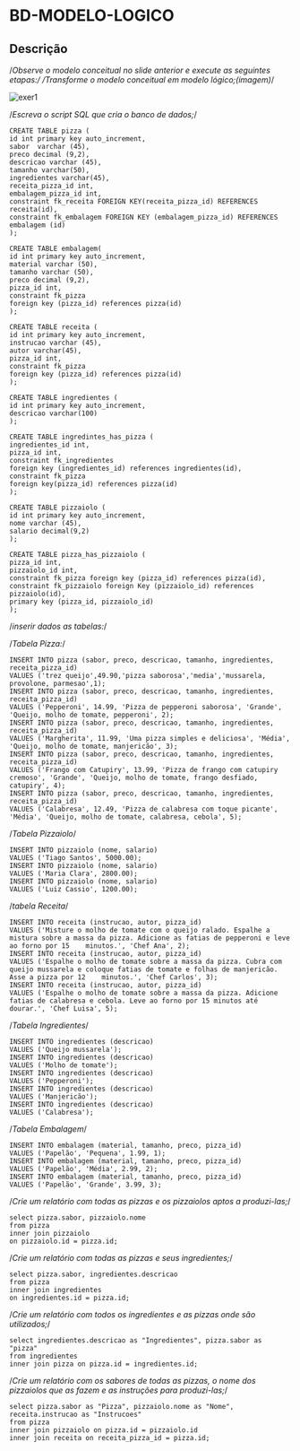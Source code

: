 # BD-MODELO-LOGICO
## Descrição

/*Observe o modelo conceitual no slide anterior e execute as seguintes etapas:/
/*Transforme o modelo conceitual em modelo lógico;*(imagem)*/

![exer1]()

/*Escreva o script SQL que cria o banco de dados;*/

	CREATE TABLE pizza (
	id int primary key auto_increment,
	sabor  varchar (45),
	preco decimal (9,2),
	descricao varchar (45),
	tamanho varchar(50),
	ingredientes varchar(45),
	receita_pizza_id int,
	embalagem_pizza_id int,
	constraint fk_receita FOREIGN KEY(receita_pizza_id) REFERENCES receita(id),
	constraint fk_embalagem FOREIGN KEY (embalagem_pizza_id) REFERENCES embalagem (id)
	);

	CREATE TABLE embalagem(
	id int primary key auto_increment,
	material varchar (50),
	tamanho varchar (50),
	preco decimal (9,2),
	pizza_id int,
	constraint fk_pizza
	foreign key (pizza_id) references pizza(id)
	);

	CREATE TABLE receita (
	id int primary key auto_increment,
	instrucao varchar (45),
	autor varchar(45),
	pizza_id int,
	constraint fk_pizza
	foreign key (pizza_id) references pizza(id)
	);

	CREATE TABLE ingredientes (
	id int primary key auto_increment, 
	descricao varchar(100)
	);

	CREATE TABLE ingredintes_has_pizza (
	ingredientes_id int,
	pizza_id int,
	constraint fk_ingredientes 
	foreign key (ingredientes_id) references ingredientes(id),
	constraint fk_pizza 
	foreign key(pizza_id) references pizza(id)
	);

	CREATE TABLE pizzaiolo (
	id int primary key auto_increment,
	nome varchar (45),
	salario decimal(9,2)
	);

	CREATE TABLE pizza_has_pizzaiolo (
	pizza_id int,
	pizzaiolo_id int,
	constraint fk_pizza foreign key (pizza_id) references pizza(id),
	constraint fk_pizzaiolo foreign Key (pizzaiolo_id) references pizzaiolo(id),
	primary key (pizza_id, pizzaiolo_id)
	);

/*inserir dados as tabelas:*/

/*Tabela Pizza:*/

	INSERT INTO pizza (sabor, preco, descricao, tamanho, ingredientes, receita_pizza_id) 
	VALUES ('trez queijo',49.90,'pizza saborosa','media','mussarela, provolone, parmesao',1);
	INSERT INTO pizza (sabor, preco, descricao, tamanho, ingredientes, receita_pizza_id)
	VALUES ('Pepperoni', 14.99, 'Pizza de pepperoni saborosa', 'Grande', 'Queijo, molho de tomate, pepperoni', 2);
	INSERT INTO pizza (sabor, preco, descricao, tamanho, ingredientes, receita_pizza_id)
	VALUES ('Margherita', 11.99, 'Uma pizza simples e deliciosa', 'Média', 'Queijo, molho de tomate, manjericão', 3);
	INSERT INTO pizza (sabor, preco, descricao, tamanho, ingredientes, receita_pizza_id)
	VALUES ('Frango com Catupiry', 13.99, 'Pizza de frango com catupiry cremoso', 'Grande', 'Queijo, molho de tomate, frango desfiado, catupiry', 4);
	INSERT INTO pizza (sabor, preco, descricao, tamanho, ingredientes, receita_pizza_id)
	VALUES ('Calabresa', 12.49, 'Pizza de calabresa com toque picante', 'Média', 'Queijo, molho de tomate, calabresa, cebola', 5);

/*Tabela Pizzaiolo*/

	
	INSERT INTO pizzaiolo (nome, salario)
	VALUES ('Tiago Santos', 5000.00);
	INSERT INTO pizzaiolo (nome, salario)
	VALUES ('Maria Clara', 2800.00);
	INSERT INTO pizzaiolo (nome, salario)
	VALUES ('Luiz Cassio', 1200.00);

/*tabela Receita*/

	
	INSERT INTO receita (instrucao, autor, pizza_id)
	VALUES ('Misture o molho de tomate com o queijo ralado. Espalhe a mistura sobre a massa da pizza. Adicione as fatias de pepperoni e leve ao forno por 15 	minutos.', 'Chef Ana', 2);
	INSERT INTO receita (instrucao, autor, pizza_id)
	VALUES ('Espalhe o molho de tomate sobre a massa da pizza. Cubra com queijo mussarela e coloque fatias de tomate e folhas de manjericão. Asse a pizza por 12 	minutos.', 'Chef Carlos', 3);
	INSERT INTO receita (instrucao, autor, pizza_id)
	VALUES ('Espalhe o molho de tomate sobre a massa da pizza. Adicione fatias de calabresa e cebola. Leve ao forno por 15 minutos até dourar.', 'Chef Luisa', 5);

/*Tabela Ingredientes*/

	
	INSERT INTO ingredientes (descricao)
	VALUES ('Queijo mussarela');
	INSERT INTO ingredientes (descricao)
	VALUES ('Molho de tomate');
	INSERT INTO ingredientes (descricao)
	VALUES ('Pepperoni');
	INSERT INTO ingredientes (descricao)
	VALUES ('Manjericão');
	INSERT INTO ingredientes (descricao)
	VALUES ('Calabresa');

/*Tabela Embalagem*/


	INSERT INTO embalagem (material, tamanho, preco, pizza_id)
	VALUES ('Papelão', 'Pequena', 1.99, 1);
	INSERT INTO embalagem (material, tamanho, preco, pizza_id)
	VALUES ('Papelão', 'Média', 2.99, 2);
	INSERT INTO embalagem (material, tamanho, preco, pizza_id)
	VALUES ('Papelão', 'Grande', 3.99, 3);


/*Crie um relatório com todas as pizzas e os pizzaiolos aptos a produzi-las;*/

	select pizza.sabor, pizzaiolo.nome
	from pizza
	inner join pizzaiolo 
	on pizzaiolo.id = pizza.id;

/*Crie um relatório com todas as pizzas e seus ingredientes;*/

	
	select pizza.sabor, ingredientes.descricao
	from pizza
	inner join ingredientes
	on ingredientes.id = pizza.id;

/*Crie um relatório com todos os ingredientes e as pizzas onde são utilizados;*/
 
	select ingredientes.descricao as "Ingredientes", pizza.sabor as "pizza"
	from ingredientes
	inner join pizza on pizza.id = ingredientes.id;

/*Crie um relatório com os sabores de todas as pizzas, o nome dos pizzaiolos que as fazem e as instruções para produzi-las;*/

	select pizza.sabor as "Pizza", pizzaiolo.nome as "Nome", receita.instrucao as "Instrucoes"
	from pizza
 	inner join pizzaiolo on pizza.id = pizzaiolo.id
 	inner join receita on receita_pizza_id = pizza.id;
